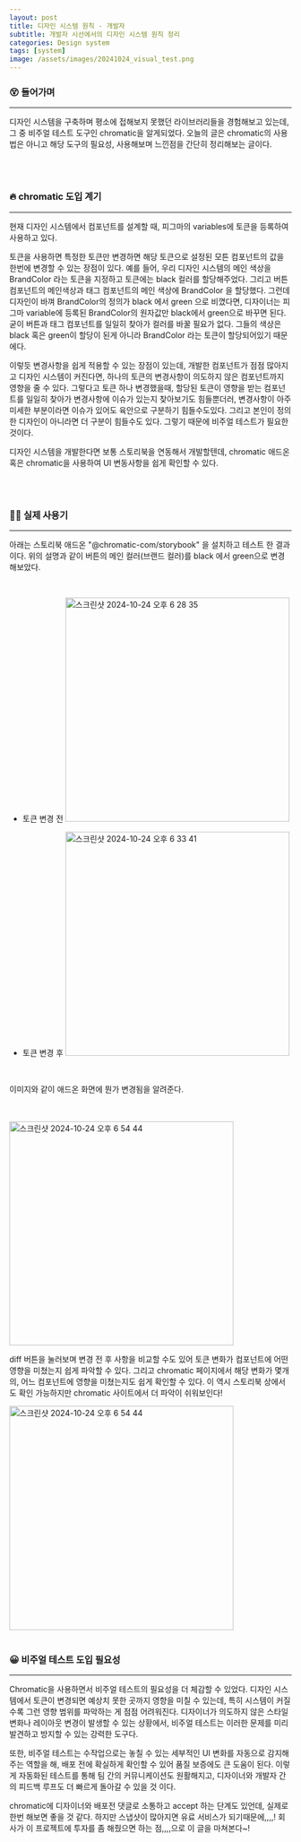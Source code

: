 ```yaml
---
layout: post
title: 디자인 시스템 원칙 - 개발자
subtitle: 개발자 시선에서의 디자인 시스템 원칙 정리
categories: Design system
tags: [system]
image: /assets/images/20241024_visual_test.png
---
```


### 😵 들어가며

---

디자인 시스템을 구축하며 평소에 접해보지 못했던 라이브러리들을 경험해보고 있는데, 그 중 비주얼 테스트 도구인 chromatic을 알게되었다. 오늘의 글은 chromatic의 사용법은 아니고 해당 도구의 필요성, 사용해보며 느낀점을 간단히 정리해보는 글이다.

<br/>
<br/>

### 🔥 chromatic 도입 계기

---

현재 디자인 시스템에서 컴포넌트를 설계할 때, 피그마의 variables에 토큰을 등록하여 사용하고 있다.

토큰을 사용하면 특정한 토큰만 변경하면 해당 토큰으로 설정된 모튼 컴포넌트의 값을 한번에 변경할 수 있는 장점이 있다.
예를 들어, 우리 디자인 시스템의 메인 색상을 BrandColor 라는 토큰을 지정하고 토큰에는 black 컬러를 할당해주었다. 그리고 버튼 컴포넌트의 메인색상과 태그 컴포넌트의 메인 색상에 BrandColor 을 할당했다. 그런데 디자인이 바껴 BrandColor의 정의가 black 에서 green 으로 비꼈다면, 디자이너는 피그마 variable에 등록된 BrandColor의 원자값만 black에서 green으로 바꾸면 된다. 굳이 버튼과 태그 컴포넌트를 일일히 찾아가 컬러를 바꿀 필요가 없다. 그들의 색상은 black 혹은 green이 할당이 된게 아니라 BrandColor 라는 토큰이 할당되어있기 때문에다.

이렇듯 변경사항을 쉽게 적용할 수 있는 장점이 있는데, 개발한 컴포넌트가 점점 많아지고 디자인 시스템이 커진다면, 하나의 토큰의 변경사항이 의도하지 않은 컴포넌트까지 영향을 줄 수 있다. 그렇다고 토큰 하나 변경했을때, 할당된 토큰이 영향을 받는 컴포넌트를 일일히 찾아가 변경사항에 이슈가 있는지 찾아보기도 힘들뿐더러, 변경사항이 아주 미세한 부분이라면 이슈가 있어도 육안으로 구분하기 힘들수도있다. 그리고 본인이 정의한 디자인이 아니라면 더 구분이 힘들수도 있다. 그렇기 때문에 비주얼 테스트가 필요한 것이다.

디자인 시스템을 개발한다면 보통 스토리북을 연동해서 개발할텐데, chromatic 애드온 혹은 chromatic을 사용하여 UI 변동사항을 쉽게 확인할 수 있다.

<br/>
<br/>

### ✌🏻 실제 사용기

---

아래는 스토리북 애드온 "@chromatic-com/storybook" 을 설치하고 테스트 한 결과이다. 위의 설명과 같이 버튼의 메인 컬러(브랜드 컬러)를 black 에서 green으로 변경해보았다.

<br/>

- 토큰 변경 전
  <img width="400" alt="스크린샷 2024-10-24 오후 6 28 35" src="https://github.com/user-attachments/assets/4a724748-6da8-4371-a2c8-22c3baa7f73f">
  <br/>

- 토큰 변경 후
  <img width="400" alt="스크린샷 2024-10-24 오후 6 33 41" src="https://github.com/user-attachments/assets/b01b55b3-3eae-4431-91ab-5643dc48271b">

<br/>

이미지와 같이 애드온 화면에 뭔가 변경됨을 알려준다.

<br/>
<br/>

<img width="400" alt="스크린샷 2024-10-24 오후 6 54 44" src="https://github.com/user-attachments/assets/13007abe-6644-44b7-940c-25d8a0f36cab">

diff 버튼을 눌러보며 변경 전 후 사항을 비교할 수도 있어 토큰 변화가 컴포넌트에 어떤 영향을 미쳤는지 쉽게 파악할 수 있다. 그리고 chromatic 페이지에서 해당 변화가 몇개의, 어느 컴포넌트에 영향을 미쳤는지도 쉽게 확인할 수 있다. 이 역시 스토리북 상에서도 확인 가능하지만 chromatic 사이트에서 더 파악이 쉬워보인다!

<img width="400" alt="스크린샷 2024-10-24 오후 6 54 44" src="https://github.com/user-attachments/assets/3d195001-ee26-4977-bec2-dbcd23e03628">

<br/>
<br/>

### 😀 비주얼 테스트 도입 필요성

---

Chromatic을 사용하면서 비주얼 테스트의 필요성을 더 체감할 수 있었다. 디자인 시스템에서 토큰이 변경되면 예상치 못한 곳까지 영향을 미칠 수 있는데, 특히 시스템이 커질수록 그런 영향 범위를 파악하는 게 점점 어려워진다. 디자이너가 의도하지 않은 스타일 변화나 레이아웃 변경이 발생할 수 있는 상황에서, 비주얼 테스트는 이러한 문제를 미리 발견하고 방지할 수 있는 강력한 도구다.

또한, 비주얼 테스트는 수작업으로는 놓칠 수 있는 세부적인 UI 변화를 자동으로 감지해주는 역할을 해, 배포 전에 확실하게 확인할 수 있어 품질 보증에도 큰 도움이 된다. 이렇게 자동화된 테스트를 통해 팀 간의 커뮤니케이션도 원활해지고, 디자이너와 개발자 간의 피드백 루프도 더 빠르게 돌아갈 수 있을 것 이다.

chromatic에 디자이너와 배포전 댓글로 소통하고 accept 하는 단계도 있언데, 실제로 한번 해보면 좋을 것 같다. 하지만 스냅샷이 많아지면 유료 서비스가 되기때문에,,,,! 회사가 이 프로젝트에 투자를 좀 해줬으면 하는 점,,,,으로 이 글을 마쳐본다~!

